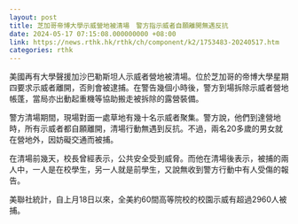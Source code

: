 ```yaml
---
layout: post
title: 芝加哥帝博大學示威營地被清場　警方指示威者自願離開無遇反抗
date: 2024-05-17 07:15:08.000000000 +08:00
link: https://news.rthk.hk/rthk/ch/component/k2/1753483-20240517.htm
categories: rthk
---
```


美國再有大學聲援加沙巴勒斯坦人示威者營地被清場。位於芝加哥的帝博大學星期四要求示威者離開，否則會被逮捕。在警告幾個小時後，警方到場拆除示威者營地帳蓬，當局亦出動起重機等協助搬走被拆除的露營裝備。

警方清場期間，現場對面一處草地有幾十名示威者聚集。警方說，他們到達營地時，所有示威者都自願離開，清場行動無遇到反抗。不過，兩名20多歲的男女就在營地外，因妨礙交通而被捕。

在清場前幾天，校長曾經表示，公共安全受到威脅。而他在清場後表示，被捕的兩人中，一人是在校學生，另一人就是前學生，又說無收到警方行動中有人受傷的報告。

美聯社統計，自上月18日以來，全美約60間高等院校的校園示威有超過2960人被捕。
